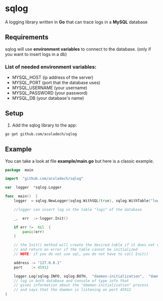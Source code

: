 # sqlog
A logging library written in **Go** that can trace logs in a **MySQL** database

## Requirements
sqlog will use **environment variables** to connect to the database. (only if you want to insert logs in a db)

### List of needed environment variables:

 - MYSQL_HOST (ip address of the server)
 - MYSQL_PORT (port that the database uses)
 - MYSQL_USERNAME (your username)
 - MYSQL_PASSWORD (your password)
 - MYSQL_DB (your database's name)

## Setup
1. Add the sqlog library to the app:
```bash
go get github.com/acoladech/sqlog
```
## Example
You can take a look at file **example/main.go** but here is a classic example.

```go
package  main 

import  "github.com/acoladech/sqlog" 

var  logger  *sqlog.Logger

func  main()  {
    logger  = sqlog.NewLogger(sqlog.WithSQL(true), sqlog.WithTable("logs"))

    //logger can insert log in the table "logs" of the database

    _,  err  := logger.Init()

    if err !=  nil  {
	    panic(err)
    }

    // the Init() method will create the desired table if it does not exist
    // and return an error if the table cannot be initialized
    // NOTE: if you do not use sql, you do not have to call Init()

    address := "127.0.0.1"
    port    := 45912

    logger.Log(sqlog.INFO, sqlog.BOTH,  "daemon-initialization",  "daemon listening on {0}:{1}", address, port)
    // log in both database and console of type info that
    // gives information about the "daemon-initialization" process
    // and says that the daemon is listening on port 45912
}
```
